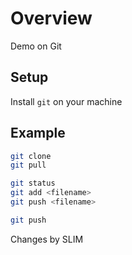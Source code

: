 # Overview
Demo on Git

## Setup
Install `git` on your machine

## Example
```sh
git clone
git pull

git status
git add <filename>
git push <filename>

git push
```
Changes by SLIM
